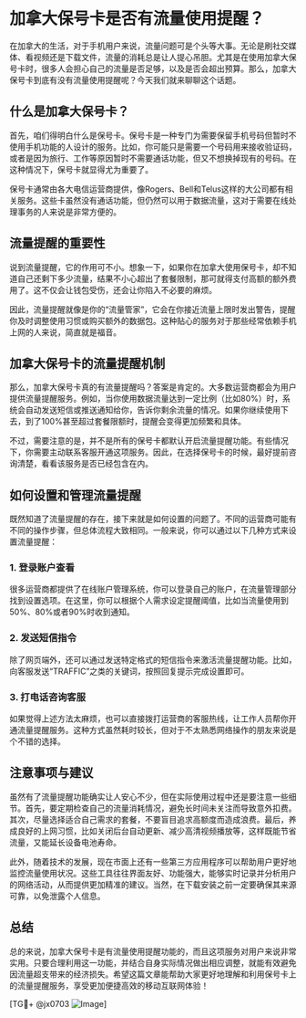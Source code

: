 # 加拿大保号卡是否有流量使用提醒？

在加拿大的生活，对于手机用户来说，流量问题可是个头等大事。无论是刷社交媒体、看视频还是下载文件，流量的消耗总是让人提心吊胆。尤其是在使用加拿大保号卡时，很多人会担心自己的流量是否足够，以及是否会超出预算。那么，加拿大保号卡到底有没有流量使用提醒呢？今天我们就来聊聊这个话题。

## 什么是加拿大保号卡？

首先，咱们得明白什么是保号卡。保号卡是一种专门为需要保留手机号码但暂时不使用手机功能的人设计的服务。比如，你可能只是需要一个号码用来接收验证码，或者是因为旅行、工作等原因暂时不需要通话功能，但又不想换掉现有的号码。在这种情况下，保号卡就显得尤为重要了。

保号卡通常由各大电信运营商提供，像Rogers、Bell和Telus这样的大公司都有相关服务。这些卡虽然没有通话功能，但仍然可以用于数据流量，这对于需要在线处理事务的人来说是非常方便的。

## 流量提醒的重要性

说到流量提醒，它的作用可不小。想象一下，如果你在加拿大使用保号卡，却不知道自己还剩下多少流量，结果不小心超出了套餐限制，那可就得支付高额的额外费用了。这不仅会让钱包受伤，还会让你陷入不必要的麻烦。

因此，流量提醒就像是你的“流量管家”，它会在你接近流量上限时发出警告，提醒你及时调整使用习惯或购买额外的数据包。这种贴心的服务对于那些经常依赖手机上网的人来说，简直就是福音。

## 加拿大保号卡的流量提醒机制

那么，加拿大保号卡真的有流量提醒吗？答案是肯定的。大多数运营商都会为用户提供流量提醒服务。例如，当你使用数据流量达到一定比例（比如80%）时，系统会自动发送短信或推送通知给你，告诉你剩余流量的情况。如果你继续使用下去，到了100%甚至超过套餐限额时，提醒会变得更加频繁和具体。

不过，需要注意的是，并不是所有的保号卡都默认开启流量提醒功能。有些情况下，你需要主动联系客服开通这项服务。因此，在选择保号卡的时候，最好提前咨询清楚，看看该服务是否已经包含在内。

## 如何设置和管理流量提醒

既然知道了流量提醒的存在，接下来就是如何设置的问题了。不同的运营商可能有不同的操作步骤，但总体流程大致相同。一般来说，你可以通过以下几种方式来设置流量提醒：

### 1. 登录账户查看
很多运营商都提供了在线账户管理系统，你可以登录自己的账户，在流量管理部分找到设置选项。在这里，你可以根据个人需求设定提醒阈值，比如当流量使用到50%、80%或者90%时收到通知。

### 2. 发送短信指令
除了网页端外，还可以通过发送特定格式的短信指令来激活流量提醒功能。比如，向客服发送“TRAFFIC”之类的关键词，按照回复提示完成设置即可。

### 3. 打电话咨询客服
如果觉得上述方法太麻烦，也可以直接拨打运营商的客服热线，让工作人员帮你开通流量提醒服务。这种方式虽然耗时较长，但对于不太熟悉网络操作的朋友来说是个不错的选择。

## 注意事项与建议

虽然有了流量提醒功能确实让人安心不少，但在实际使用过程中还是要注意一些细节。首先，要定期检查自己的流量消耗情况，避免长时间未关注而导致意外扣费。其次，尽量选择适合自己需求的套餐，不要盲目追求高额度而造成浪费。最后，养成良好的上网习惯，比如关闭后台自动更新、减少高清视频播放等，这样既能节省流量，又能延长设备电池寿命。

此外，随着技术的发展，现在市面上还有一些第三方应用程序可以帮助用户更好地监控流量使用状况。这些工具往往界面友好、功能强大，能够实时记录并分析用户的网络活动，从而提供更加精准的建议。当然，在下载安装之前一定要确保其来源可靠，以免泄露个人信息。

## 总结

总的来说，加拿大保号卡是有流量使用提醒功能的，而且这项服务对用户来说非常实用。只要合理利用这一功能，并结合自身实际情况做出相应调整，就能有效避免因流量超支带来的经济损失。希望这篇文章能帮助大家更好地理解和利用保号卡上的流量提醒服务，享受更加便捷高效的移动互联网体验！

[TG💪+ @jx0703 ![Image](https://github.com/user-attachments/assets/dbca1d08-cadb-493c-b0ec-ad6f7a83f270)]